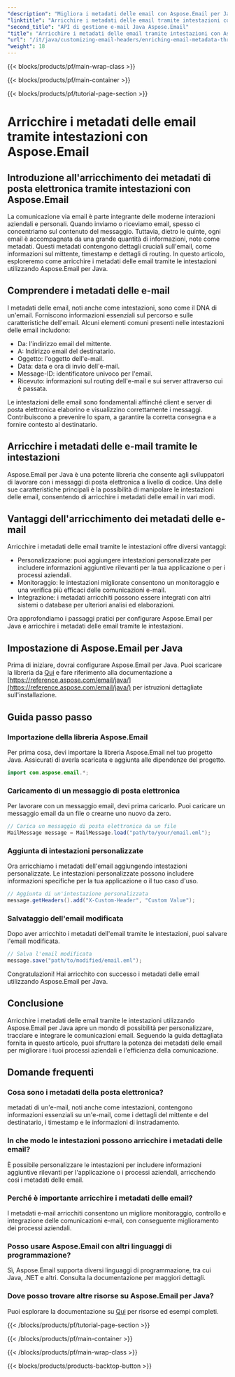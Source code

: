 ```yaml
---
"description": "Migliora i metadati delle email con Aspose.Email per Java. Scopri come arricchire le intestazioni delle email per migliorare il tracciamento e la personalizzazione con Aspose.Email."
"linktitle": "Arricchire i metadati delle email tramite intestazioni con Aspose.Email"
"second_title": "API di gestione e-mail Java Aspose.Email"
"title": "Arricchire i metadati delle email tramite intestazioni con Aspose.Email"
"url": "/it/java/customizing-email-headers/enriching-email-metadata-through-headers/"
"weight": 18
---
```


{{< blocks/products/pf/main-wrap-class >}}

{{< blocks/products/pf/main-container >}}

{{< blocks/products/pf/tutorial-page-section >}}

# Arricchire i metadati delle email tramite intestazioni con Aspose.Email


## Introduzione all'arricchimento dei metadati di posta elettronica tramite intestazioni con Aspose.Email

La comunicazione via email è parte integrante delle moderne interazioni aziendali e personali. Quando inviamo o riceviamo email, spesso ci concentriamo sul contenuto del messaggio. Tuttavia, dietro le quinte, ogni email è accompagnata da una grande quantità di informazioni, note come metadati. Questi metadati contengono dettagli cruciali sull'email, come informazioni sul mittente, timestamp e dettagli di routing. In questo articolo, esploreremo come arricchire i metadati delle email tramite le intestazioni utilizzando Aspose.Email per Java.

## Comprendere i metadati delle e-mail

I metadati delle email, noti anche come intestazioni, sono come il DNA di un'email. Forniscono informazioni essenziali sul percorso e sulle caratteristiche dell'email. Alcuni elementi comuni presenti nelle intestazioni delle email includono:

- Da: l'indirizzo email del mittente.
- A: Indirizzo email del destinatario.
- Oggetto: l'oggetto dell'e-mail.
- Data: data e ora di invio dell'e-mail.
- Message-ID: identificatore univoco per l'email.
- Ricevuto: informazioni sul routing dell'e-mail e sui server attraverso cui è passata.

Le intestazioni delle email sono fondamentali affinché client e server di posta elettronica elaborino e visualizzino correttamente i messaggi. Contribuiscono a prevenire lo spam, a garantire la corretta consegna e a fornire contesto al destinatario.

## Arricchire i metadati delle e-mail tramite le intestazioni

Aspose.Email per Java è una potente libreria che consente agli sviluppatori di lavorare con i messaggi di posta elettronica a livello di codice. Una delle sue caratteristiche principali è la possibilità di manipolare le intestazioni delle email, consentendo di arricchire i metadati delle email in vari modi.

## Vantaggi dell'arricchimento dei metadati delle e-mail

Arricchire i metadati delle email tramite le intestazioni offre diversi vantaggi:

- Personalizzazione: puoi aggiungere intestazioni personalizzate per includere informazioni aggiuntive rilevanti per la tua applicazione o per i processi aziendali.
- Monitoraggio: le intestazioni migliorate consentono un monitoraggio e una verifica più efficaci delle comunicazioni e-mail.
- Integrazione: i metadati arricchiti possono essere integrati con altri sistemi o database per ulteriori analisi ed elaborazioni.

Ora approfondiamo i passaggi pratici per configurare Aspose.Email per Java e arricchire i metadati delle email tramite le intestazioni.

## Impostazione di Aspose.Email per Java

Prima di iniziare, dovrai configurare Aspose.Email per Java. Puoi scaricare la libreria da [Qui](https://releases.aspose.com/email/java/) e fare riferimento alla documentazione a [https://reference.aspose.com/email/java/](https://reference.aspose.com/email/java/) per istruzioni dettagliate sull'installazione.

## Guida passo passo

### Importazione della libreria Aspose.Email

Per prima cosa, devi importare la libreria Aspose.Email nel tuo progetto Java. Assicurati di averla scaricata e aggiunta alle dipendenze del progetto.

```java
import com.aspose.email.*;
```

### Caricamento di un messaggio di posta elettronica

Per lavorare con un messaggio email, devi prima caricarlo. Puoi caricare un messaggio email da un file o crearne uno nuovo da zero.

```java
// Carica un messaggio di posta elettronica da un file
MailMessage message = MailMessage.load("path/to/your/email.eml");
```

### Aggiunta di intestazioni personalizzate

Ora arricchiamo i metadati dell'email aggiungendo intestazioni personalizzate. Le intestazioni personalizzate possono includere informazioni specifiche per la tua applicazione o il tuo caso d'uso.

```java
// Aggiunta di un'intestazione personalizzata
message.getHeaders().add("X-Custom-Header", "Custom Value");
```

### Salvataggio dell'email modificata

Dopo aver arricchito i metadati dell'email tramite le intestazioni, puoi salvare l'email modificata.

```java
// Salva l'email modificata
message.save("path/to/modified/email.eml");
```

Congratulazioni! Hai arricchito con successo i metadati delle email utilizzando Aspose.Email per Java.

## Conclusione

Arricchire i metadati delle email tramite le intestazioni utilizzando Aspose.Email per Java apre un mondo di possibilità per personalizzare, tracciare e integrare le comunicazioni email. Seguendo la guida dettagliata fornita in questo articolo, puoi sfruttare la potenza dei metadati delle email per migliorare i tuoi processi aziendali e l'efficienza della comunicazione.

## Domande frequenti

### Cosa sono i metadati della posta elettronica?

metadati di un'e-mail, noti anche come intestazioni, contengono informazioni essenziali su un'e-mail, come i dettagli del mittente e del destinatario, i timestamp e le informazioni di instradamento.

### In che modo le intestazioni possono arricchire i metadati delle email?

È possibile personalizzare le intestazioni per includere informazioni aggiuntive rilevanti per l'applicazione o i processi aziendali, arricchendo così i metadati delle email.

### Perché è importante arricchire i metadati delle email?

I metadati e-mail arricchiti consentono un migliore monitoraggio, controllo e integrazione delle comunicazioni e-mail, con conseguente miglioramento dei processi aziendali.

### Posso usare Aspose.Email con altri linguaggi di programmazione?

Sì, Aspose.Email supporta diversi linguaggi di programmazione, tra cui Java, .NET e altri. Consulta la documentazione per maggiori dettagli.

### Dove posso trovare altre risorse su Aspose.Email per Java?

Puoi esplorare la documentazione su [Qui](https://reference.aspose.com/email/java/) per risorse ed esempi completi.

{{< /blocks/products/pf/tutorial-page-section >}}

{{< /blocks/products/pf/main-container >}}

{{< /blocks/products/pf/main-wrap-class >}}

{{< blocks/products/products-backtop-button >}}
